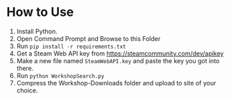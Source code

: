 # How to Use

1) Install Python.
2) Open Command Prompt and Browse to this Folder
3) Run `pip install -r requirements.txt`
4) Get a Steam Web API key from https://steamcommunity.com/dev/apikey
5) Make a new file named `SteamWebAPI.key` and paste the key you got into there.
6) Run `python WorkshopSearch.py`
7) Compress the Workshop-Downloads folder and upload to site of your choice.